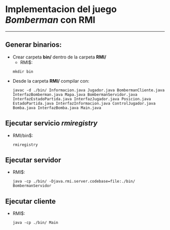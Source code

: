 # Implementacion del juego *Bomberman* con RMI
-----
## Generar binarios:
* Crear carpeta **bin/** dentro de la carpeta **RMI/** 
    * RMI$: 
    ```
    mkdir bin
    ```
* Desde la carpeta **RMI/** compilar con:
    ```
    javac -d ./bin/ Informacion.java Jugador.java BombermanCliente.java InterfazBomberman.java Mapa.java BombermanServidor.java InterfazEstadoPartida.java InterfazJugador.java Posicion.java EstadoPartida.java InterfazInformacion.java ControlJugador.java Bomba.java InterfazBomba.java Main.java
    ```
## Ejecutar servicio *rmiregistry*
* RMI/bin$: 
    ```
    rmiregistry
    ```
## Ejecutar servidor 
* RMI$: 
    ```
    java -cp ./bin/ -Djava.rmi.server.codebase=file:./bin/ BombermanServidor
    ```

## Ejecutar cliente
* RMI$: 
    ```
    java -cp ./bin/ Main
    ```

